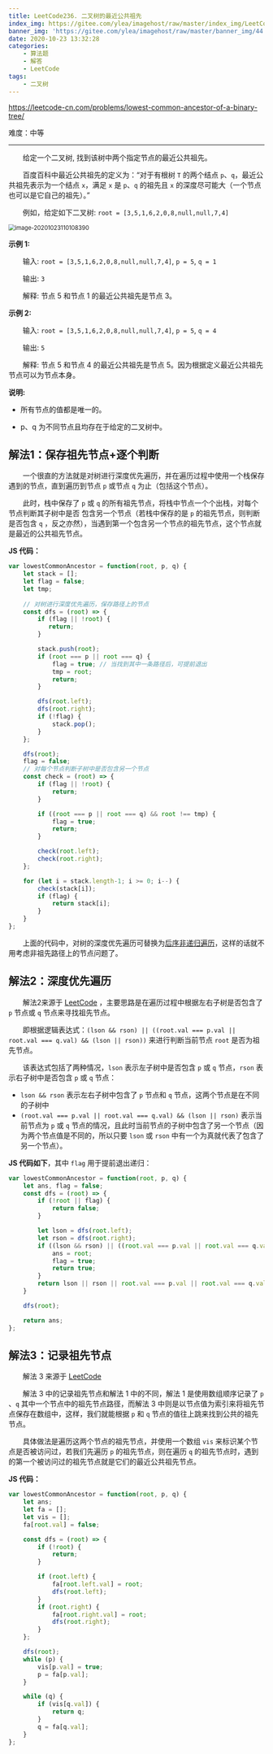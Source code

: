 ```yaml
---
title: LeetCode236. 二叉树的最近公共祖先
index_img: https://gitee.com/ylea/imagehost/raw/master/index_img/LeetCode.jpg
banner_img: 'https://gitee.com/ylea/imagehost/raw/master/banner_img/44.png'
date: 2020-10-23 13:32:28
categories:
    - 算法题
    - 解答
    - LeetCode
tags:
    - 二叉树
---
```



https://leetcode-cn.com/problems/lowest-common-ancestor-of-a-binary-tree/

难度：中等

---

&emsp;&emsp;给定一个二叉树, 找到该树中两个指定节点的最近公共祖先。

&emsp;&emsp;百度百科中最近公共祖先的定义为：“对于有根树 `T` 的两个结点 `p`、`q`，最近公共祖先表示为一个结点 `x`，满足 `x` 是 `p`、`q` 的祖先且 `x` 的深度尽可能大（一个节点也可以是它自己的祖先）。”

&emsp;&emsp;例如，给定如下二叉树:  `root = [3,5,1,6,2,0,8,null,null,7,4]`

<img src="https://gitee.com/ylea/imagehost/raw/master/img/image-20201023110108390.png" alt="image-20201023110108390" style="zoom:80%;" />

**示例 1:**

&emsp;&emsp;输入: `root = [3,5,1,6,2,0,8,null,null,7,4]`, `p = 5`, `q = 1`

&emsp;&emsp;输出: `3`

&emsp;&emsp;解释: 节点 5 和节点 1 的最近公共祖先是节点 3。

**示例 2:**

&emsp;&emsp;输入: `root = [3,5,1,6,2,0,8,null,null,7,4]`, `p = 5`, `q = 4`

&emsp;&emsp;输出: `5`

&emsp;&emsp;解释: 节点 5 和节点 4 的最近公共祖先是节点 5。因为根据定义最近公共祖先节点可以为节点本身。

**说明:**

- 所有节点的值都是唯一的。

- p、q 为不同节点且均存在于给定的二叉树中。



## 解法1：保存祖先节点+逐个判断

&emsp;&emsp;一个很直的方法就是对树进行深度优先遍历，并在遍历过程中使用一个栈保存遇到的节点，直到遍历到节点 `p` 或节点 `q` 为止（包括这个节点）。

&emsp;&emsp;此时，栈中保存了 `p` 或 `q` 的所有祖先节点，将栈中节点一个个出栈，对每个节点判断其子树中是否 包含另一个节点（若栈中保存的是 `p` 的祖先节点，则判断是否包含 `q` ，反之亦然），当遇到第一个包含另一个节点的祖先节点，这个节点就是最近的公共祖先节点。

**JS 代码：**

```js
var lowestCommonAncestor = function(root, p, q) {
    let stack = [];
    let flag = false;
    let tmp;
	
    // 对树进行深度优先遍历，保存路径上的节点
    const dfs = (root) => {
        if (flag || !root) {
           return;
        }

        stack.push(root);
        if (root === p || root === q) {
            flag = true; // 当找到其中一条路径后，可提前退出
            tmp = root;
            return;
        }

        dfs(root.left);
        dfs(root.right);
        if (!flag) {
            stack.pop();
        }
    }; 

    dfs(root);
    flag = false;
    // 对每个节点判断子树中是否包含另一个节点
    const check = (root) => {
        if (flag || !root) {
            return;
        }

        if ((root === p || root === q) && root !== tmp) {
            flag = true;
            return;
        }

        check(root.left);
        check(root.right);
    };

    for (let i = stack.length-1; i >= 0; i--) {
        check(stack[i]);
        if (flag) {
            return stack[i];
        }
    }
};
```

&emsp;&emsp;上面的代码中，对树的深度优先遍历可替换为[后序非递归遍历](https://yleave.top/2020/09/30/%E7%AE%97%E6%B3%95%E9%A2%98/%E7%AE%97%E6%B3%95%E7%9F%A5%E8%AF%86/%E5%90%8E%E5%BA%8F%E9%9D%9E%E9%80%92%E5%BD%92%E9%81%8D%E5%8E%86/)，这样的话就不用考虑非祖先路径上的节点问题了。



## 解法2：深度优先遍历

&emsp;&emsp;解法2来源于 [LeetCode](https://leetcode-cn.com/problems/lowest-common-ancestor-of-a-binary-tree/solution/er-cha-shu-de-zui-jin-gong-gong-zu-xian-by-leetc-2/) ，主要思路是在遍历过程中根据左右子树是否包含了 `p` 节点或 `q` 节点来寻找祖先节点。

&emsp;&emsp;即根据逻辑表达式：`(lson && rson) || ((root.val === p.val || root.val === q.val) && (lson || rson))` 来进行判断当前节点 `root` 是否为祖先节点。

&emsp;&emsp;该表达式包括了两种情况，`lson` 表示左子树中是否包含 `p` 或 `q` 节点，`rson` 表示右子树中是否包含 `p` 或 `q` 节点：

- `lson && rson` 表示左右子树中包含了 `p` 节点和 `q` 节点，这两个节点是在不同的子树中
- `(root.val === p.val || root.val === q.val) && (lson || rson)` 表示当前节点为 `p` 或 `q` 节点的情况，且此时当前节点的子树中包含了另一个节点（因为两个节点值是不同的，所以只要 `lson` 或 `rson` 中有一个为真就代表了包含了另一个节点）。

**JS 代码如下**，其中 `flag` 用于提前退出递归：

```js
var lowestCommonAncestor = function(root, p, q) {
    let ans, flag = false;
    const dfs = (root) => {
        if (!root || flag) {
            return false;
        }

        let lson = dfs(root.left);
        let rson = dfs(root.right);
        if ((lson && rson) || ((root.val === p.val || root.val === q.val) && (lson || rson))) {
            ans = root;
            flag = true;
            return true;
        }
        return lson || rson || root.val === p.val || root.val === q.val;
    }

    dfs(root);

    return ans;
};
```



## 解法3：记录祖先节点

&emsp;&emsp;解法 3 来源于 [LeetCode](https://leetcode-cn.com/problems/lowest-common-ancestor-of-a-binary-tree/solution/er-cha-shu-de-zui-jin-gong-gong-zu-xian-by-leetc-2/)

&emsp;&emsp;解法 3 中的记录祖先节点和解法 1 中的不同，解法 1 是使用数组顺序记录了 `p` 、`q` 其中一个节点中的祖先节点路径，而解法 3 中则是以节点值为索引来将祖先节点保存在数组中，这样，我们就能根据 `p` 和 `q` 节点的值往上跳来找到公共的祖先节点。

&emsp;&emsp;具体做法是遍历这两个节点的祖先节点，并使用一个数组 `vis` 来标识某个节点是否被访问过，若我们先遍历 `p` 的祖先节点，则在遍历 `q` 的祖先节点时，遇到的第一个被访问过的祖先节点就是它们的最近公共祖先节点。

**JS 代码：**

```js
var lowestCommonAncestor = function(root, p, q) {
    let ans;
    let fa = [];
    let vis = [];
    fa[root.val] = false;

    const dfs = (root) => {
        if (!root) {
            return;
        }

        if (root.left) {
            fa[root.left.val] = root;
            dfs(root.left);
        }
        if (root.right) {
            fa[root.right.val] = root;
            dfs(root.right);
        }
    };

    dfs(root);
    while (p) {
        vis[p.val] = true;
        p = fa[p.val];
    }

    while (q) {
        if (vis[q.val]) {
            return q;
        }
        q = fa[q.val];
    }
};
```




